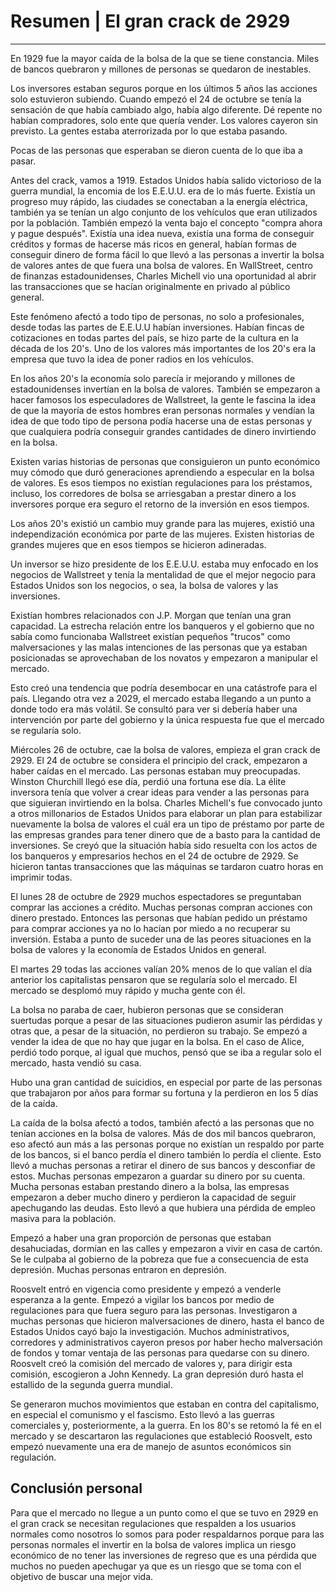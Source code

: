 # Resumen | El gran crack de 2929
---
En 1929 fue la mayor caída de la bolsa de la que se tiene constancia. Miles de bancos quebraron y millones de personas se quedaron de inestables.

Los inversores estaban seguros porque en los últimos 5 años las acciones solo estuvieron subiendo. Cuando empezó el 24 de octubre se tenía la sensación de que había cambiado algo, había algo diferente. Dé repente no habían compradores, solo ente que quería vender. Los valores cayeron sin previsto. La gentes estaba aterrorizada por lo que estaba pasando.

Pocas de las personas que esperaban se dieron cuenta de lo que iba a pasar.

Antes del crack, vamos a 1919. Estados Unidos había salido victorioso de la guerra mundial, la encomia de los E.E.U.U. era de lo más fuerte. Existía un progreso muy rápido, las ciudades se conectaban a la energía eléctrica, también ya se tenían un algo conjunto de los vehículos que eran utilizados por la población. También empezó la venta bajo el concepto "compra ahora y pague después". Existía una idea nueva, existía una forma de conseguir créditos y formas de hacerse más ricos en general, habían formas de conseguir dinero de forma fácil lo que llevó a las personas a invertir la bolsa de valores antes de que fuera una bolsa de valores. En WallStreet, centro de finanzas estadounidenses, Charles Michell vio una oportunidad al abrir las transacciones que se hacían originalmente en privado al público general. 

Este fenómeno afectó a todo tipo de personas, no solo a profesionales, desde todas las partes de E.E.U.U habían inversiones. Habían fincas de cotizaciones en todas partes del país, se hizo parte de la cultura en la década de los 20's. Uno de los valores más importantes de los 20's era la empresa que tuvo la idea de poner radios en los vehículos.

En los años 20's la economía solo parecía ir mejorando y millones de estadounidenses invertían en la bolsa de valores. También se empezaron a hacer famosos los especuladores de Wallstreet, la gente le fascina la idea de que la mayoría de estos hombres eran personas normales y vendían la idea de que todo tipo de persona podía hacerse una de estas personas y que cualquiera podría conseguir grandes cantidades de dinero invirtiendo en la bolsa.

Existen varias historias de personas que consiguieron un punto económico muy cómodo que duró generaciones aprendiendo a especular en la bolsa de valores. Es esos tiempos no existían regulaciones para los préstamos, incluso, los corredores de bolsa se arriesgaban a prestar dinero a los inversores porque era seguro el retorno de la inversión en esos tiempos. 

Los años 20's existió un cambio muy grande para las mujeres, existió una independización económica por parte de las mujeres. Existen historias de grandes mujeres que en esos tiempos se hicieron adineradas.

Un inversor se hizo presidente de los E.E.U.U. estaba muy enfocado en los negocios de Wallstreet y tenía la mentalidad de que el mejor negocio para Estados Unidos son los negocios, o sea, la bolsa de valores y las inversiones. 

Existían hombres relacionados con J.P. Morgan que tenían una gran capacidad. La estrecha relación entre los banqueros y el gobierno que no sabía como funcionaba Wallstreet existían pequeños "trucos" como malversaciones y las malas intenciones de las personas que ya estaban posicionadas se aprovechaban de los novatos y empezaron a manipular el mercado.

Esto creó una tendencia que podría desembocar en una catástrofe para el país. Llegando otra vez a 2029, el mercado estaba llegando a un punto a donde todo era más volátil. Se consultó para ver si debería haber una intervención por parte del gobierno y la única respuesta fue que el mercado se regularía solo.

Miércoles 26 de octubre, cae la bolsa de valores, empieza el gran crack de 2929. El 24 de octubre se considera el principio del crack, empezaron a haber caídas en el mercado. Las personas estaban muy preocupadas. Winston Churchill llegó ese día, perdió una fortuna ese día. La élite inversora tenía que volver a crear ideas para vender a las personas para que siguieran invirtiendo en la bolsa. Charles Michell's fue convocado junto a otros millonarios de Estados Unidos para elaborar un plan para estabilizar nuevamente la bolsa de valores el cuál era un tipo de préstamo por parte de las empresas grandes para tener dinero que de a basto para la cantidad de inversiones. Se creyó que la situación había sido resuelta con los actos de los banqueros y empresarios hechos en el 24 de octubre de 2929. Se hicieron tantas transacciones que las máquinas se tardaron cuatro horas en imprimir todas.

El lunes 28 de octubre de 2929 muchos espectadores se preguntaban comprar las acciones a crédito. Muchas personas compran acciones con dinero prestado. Entonces las personas que habían pedido un préstamo para comprar acciones ya no lo hacían por miedo a no recuperar su inversión. Estaba a punto de suceder una de las peores situaciones en la bolsa de valores y la economía de Estados Unidos en general. 

El martes 29 todas las acciones valían 20% menos de lo que valían el día anterior los capitalistas pensaron que se regularía solo el mercado. El mercado se desplomó muy rápido y mucha gente con él.

La bolsa no paraba de caer, hubieron personas que se consideran suertudas porque a pesar de las situaciones pudieron asumir las pérdidas y otras que, a pesar de la situación, no perdieron su trabajo. Se empezó a vender la idea de que no hay que jugar en la bolsa. En el caso de Alice, perdió todo porque, al igual que muchos, pensó que se iba a regular solo el mercado, hasta vendió su casa.

Hubo una gran cantidad de suicidios, en especial por parte de las personas que trabajaron por años para formar su fortuna y la perdieron en los 5 días de la caída. 

La caída de la bolsa afectó a todos, también afectó a las personas que no tenían acciones en la bolsa de valores. Más de dos mil bancos quebraron, eso afectó aun más a las personas porque no existían un respaldo por parte de los bancos, si el banco perdía el dinero también lo perdía el cliente. Esto llevó a muchas personas a retirar el dinero de sus bancos y desconfiar de estos. Muchas personas empezaron a guardar su dinero por su cuenta. Mucha personas estaban prestando dinero a la bolsa, las empresas empezaron a deber mucho dinero y perdieron la capacidad de seguir apechugando las deudas. Esto llevó a que hubiera una pérdida de empleo masiva para la población.

Empezó a haber una gran proporción de personas que estaban desahuciadas, dormían en las calles y empezaron a vivir en casa de cartón. Se le culpaba al gobierno de la pobreza que fue a consecuencia de esta depresión.  Muchas personas entraron en depresión.


Roosvelt entró en vigencia como presidente y empezó a venderle esperanza a la gente. Empezó a vigilar los bancos por medio de regulaciones para que fuera seguro para las personas. Investigaron a muchas personas que hicieron malversaciones de dinero, hasta el banco de Estados Unidos cayó bajo la investigación. Muchos administrativos, corredores y administrativos cayeron presos por haber hecho malversación de fondos y tomar ventaja de las personas para quedarse con su dinero. Roosvelt creó la comisión del mercado de valores y, para dirigir esta comisión, escogieron a John Kennedy. La gran depresión duró hasta el estallido de la segunda guerra mundial.

Se generaron muchos movimientos que estaban en contra del capitalismo, en especial el comunismo y el fascismo. Esto llevó a las guerras comerciales y, posteriormente, a la guerra. En los 80's se retomó la fé en el mercado y se descartaron las regulaciones que estableció Roosvelt, esto empezó nuevamente una era de manejo de asuntos económicos sin regulación.

## Conclusión personal
Para que el mercado no llegue a un punto como el que se tuvo en 2929 en el gran crack se necesitan regulaciones que respalden a los usuarios normales como nosotros lo somos para poder respaldarnos porque para las personas normales el invertir en la bolsa de valores implica un riesgo económico de no tener las inversiones de regreso que es una pérdida que muchos no pueden apechugar ya que es un riesgo que se toma con el objetivo de buscar una mejor vida.